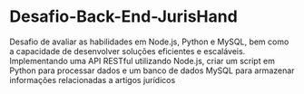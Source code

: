 # Desafio-Back-End-JurisHand
Desafio de avaliar as habilidades em Node.js, Python e MySQL, bem como a capacidade de desenvolver soluções eficientes e escaláveis. Implementando uma API RESTful utilizando Node.js, criar um script em Python para processar dados e um banco de dados MySQL para armazenar informações relacionadas a artigos jurídicos
